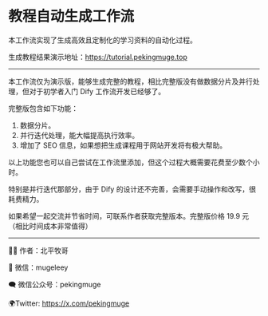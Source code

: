 # 教程自动生成工作流

本工作流实现了生成高效且定制化的学习资料的自动化过程。

生成教程结果演示地址：https://tutorial.pekingmuge.top

---

本工作流仅为演示版，能够生成完整的教程，相比完整版没有做数据分片及并行处理，但对于初学者入门 Dify 工作流开发已经够了。

完整版包含如下功能：

1. 数据分片。
2. 并行迭代处理，能大幅提高执行效率。
3. 增加了 SEO 信息，如果想把生成课程用于网站开发将有极大帮助。

以上功能您也可以自己尝试在工作流里添加，但这个过程大概需要花费至少数个小时。

特别是并行迭代那部分，由于 Dify 的设计还不完善，会需要手动操作和改写，很耗费精力。

如果希望一起交流并节省时间，可联系作者获取完整版本。完整版价格 19.9 元（相比时间成本非常值得）

---

👨‍💼 作者：北平牧哥

💚 微信：mugeleey

🗨 微信公众号：pekingmuge

🌍Twitter: https://x.com/pekingmuge
